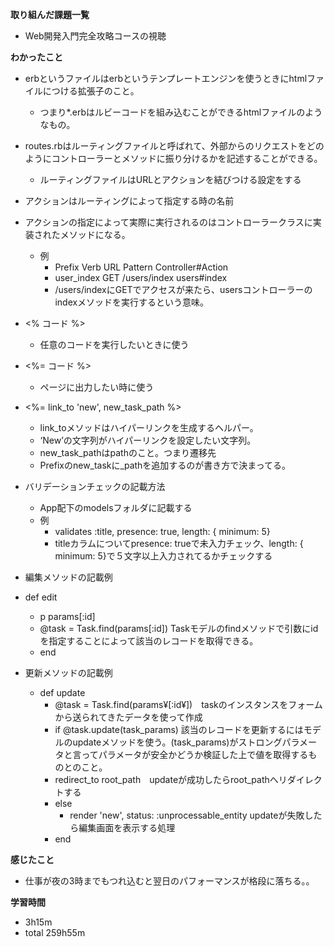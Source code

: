 **取り組んだ課題一覧**
* Web開発入門完全攻略コースの視聴

**わかったこと**
* erbというファイルはerbというテンプレートエンジンを使うときにhtmlファイルにつける拡張子のこと。
  * つまり*.erbはルビーコードを組み込むことができるhtmlファイルのようなもの。

* routes.rbはルーティングファイルと呼ばれて、外部からのリクエストをどのようにコントローラーとメソッドに振り分けるかを記述することができる。
  * ルーティングファイルはURLとアクションを結びつける設定をする

* アクションはルーティングによって指定する時の名前
* アクションの指定によって実際に実行されるのはコントローラークラスに実装されたメソッドになる。
  * 例
    * Prefix     Verb URL Pattern   Controller#Action
    * user_index GET  /users/index   users#index
    * /users/indexにGETでアクセスが来たら、usersコントローラーのindexメソッドを実行するという意味。

* <% コード %>
  * 任意のコードを実行したいときに使う
* <%= コード %>
  * ページに出力したい時に使う

* <%= link_to 'new', new_task_path %>
  * link_toメソッドはハイパーリンクを生成するヘルパー。
  * ‘New’の文字列がハイパーリンクを設定したい文字列。
  * new_task_pathはpathのこと。つまり遷移先
  * Prefixのnew_taskに_pathを追加するのが書き方で決まってる。

* バリデーションチェックの記載方法
  * App配下のmodelsフォルダに記載する
  * 例
    * validates :title, presence: true, length: { minimum: 5}
    * titleカラムについてpresence: trueで未入力チェック、length: { minimum: 5}で５文字以上入力されてるかチェックする

* 編集メソッドの記載例
* def edit
    * p params[:id]
    * @task = Task.find(params[:id]) Taskモデルのfindメソッドで引数にidを指定することによって該当のレコードを取得できる。
    * end

* 更新メソッドの記載例
  * def update
    * @task = Task.find(params¥[:id¥])　taskのインスタンスをフォームから送られてきたデータを使って作成
    * if @task.update(task_params) 該当のレコードを更新するにはモデルのupdateメソッドを使う。(task_params)がストロングパラメータと言ってパラメータが安全かどうか検証した上で値を取得するものとのこと。
    * redirect_to root_path　updateが成功したらroot_pathへリダイレクトする
    * else
      * render 'new', status: :unprocessable_entity updateが失敗したら編集画面を表示する処理
    * end

**感じたこと**
* 仕事が夜の3時までもつれ込むと翌日のパフォーマンスが格段に落ちる。。

**学習時間**
* 3h15m
 * total 259h55m
